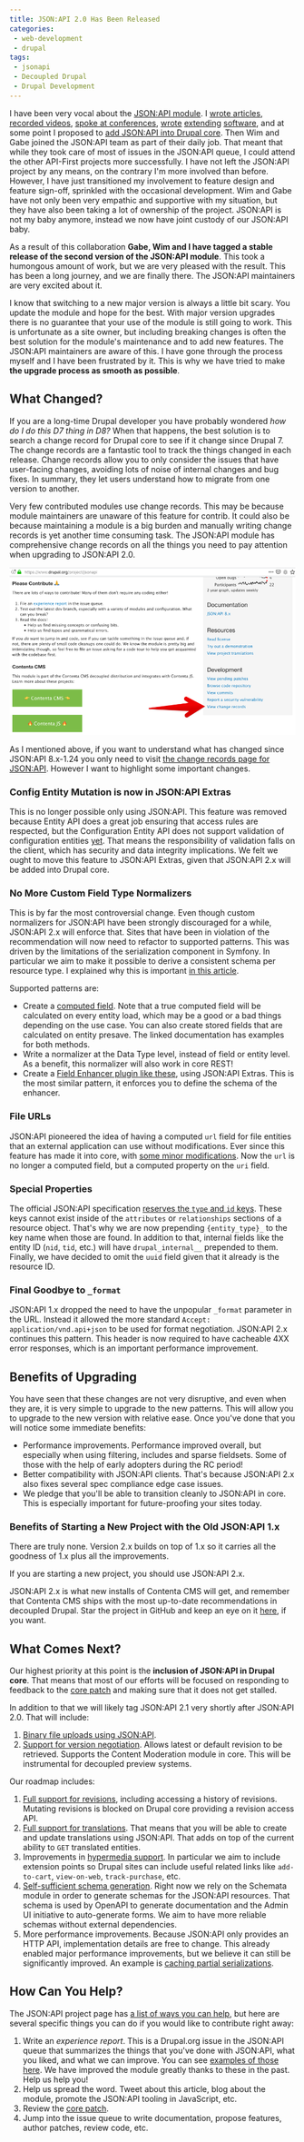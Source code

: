 ```yaml
---
title: JSON:API 2.0 Has Been Released
categories:
 - web-development
 - drupal
tags:
 - jsonapi
 - Decoupled Drupal
 - Drupal Development
---
```

I have been very vocal about the [JSON:API module](https://www.drupal.org/project/jsonapi). I [wrote articles](https://www.lullabot.com/articles/modern-decoupling-is-more-performant), [recorded videos](https://www.youtube.com/watch?v=--ZL3EAhnwc&list=PLZOQ_ZMpYrZsyO-3IstImK1okrpfAjuMZ), [spoke at conferences](https://events.drupal.org/dublin2016/sessions/advanced-web-services-json-api), [wrote](https://www.drupal.org/project/jsonapi_extras) [extending](https://github.com/contentacms/contenta_jsonapi) [software](https://github.com/contentacms/contentajs), and at some point I proposed to [add JSON:API into Drupal core](https://www.drupal.org/project/drupal/issues/2843147). Then Wim and Gabe joined the JSON:API team as part of their daily job. That meant that while they took care of most of issues in the JSON:API queue, I could attend the other API-First projects more successfully. I have not left the JSON:API project by any means, on the contrary I'm more involved than before. However, I have just transitioned my involvement to feature design and feature sign-off, sprinkled with the occasional development. Wim and Gabe have not only been very empathic and supportive with my situation, but they have also been taking a lot of ownership of the project. JSON:API is not my baby anymore, instead we now have joint custody of our JSON:API baby.

<!-- more -->

As a result of this collaboration **Gabe, Wim and I have tagged a stable release of the second version of the JSON:API module**. This took a humongous amount of work, but we are very pleased with the result. This has been a long journey, and we are finally there. The JSON:API maintainers are very excited about it.

I know that switching to a new major version is always a little bit scary. You update the module and hope for the best. With major version upgrades there is no guarantee that your use of the module is still going to work. This is unfortunate as a site owner, but including breaking changes is often the best solution for the module's maintenance and to add new features. The JSON:API maintainers are aware of this. I have gone through the process myself and I have been frustrated by it. This is why we have tried to make **the upgrade process as smooth as possible**.

## What Changed?

If you are a long-time Drupal developer you have probably wondered *how do I do this D7 thing in D8?* When that happens, the best solution is to search a change record for Drupal core to see if it change since Drupal 7. The change records are a fantastic tool to track the things changed in each release. Change records allow you to only consider the issues that have user-facing changes, avoiding lots of noise of internal changes and bug fixes. In summary, they let users understand how to migrate from one version to another.

Very few contributed modules use change records. This may be because module maintainers are unaware of this feature for contrib. It could also be because maintaining a module is a big burden and manually writing change records is yet another time consuming task. The JSON:API module has comprehensive change records on all the things you need to pay attention when upgrading to JSON:API 2.0.


![](/assets/images/change-records.png)


As I mentioned above, if you want to understand what has changed since JSON:API 8.x-1.24 you only need to visit [the change records page for JSON:API](https://www.drupal.org/list-changes/jsonapi/published?to_branch=8.x-2.x). However I want to highlight some important changes.

### Config Entity Mutation is now in JSON:API Extras
This is no longer possible only using JSON:API. This feature was removed because Entity API does a great job ensuring that access rules are respected, but the Configuration Entity API does not support validation of configuration entities [yet](https://www.drupal.org/project/drupal/issues/2300677). That means the responsibility of validation falls on the client, which has security and data integrity implications. We felt we ought to move this feature to JSON:API Extras, given that JSON:API 2.x will be added into Drupal core.

### No More Custom Field Type Normalizers
This is by far the most controversial change. Even though custom normalizers for JSON:API have been strongly discouraged for a while, JSON:API 2.x will enforce that. Sites that have been in violation of the recommendation will now need to refactor to supported patterns. This was driven by the limitations of the serialization component in Symfony. In particular we aim to make it possible to derive a consistent schema per resource type. I explained why this is important [in this article](https://www.lullabot.com/articles/decoupled-drupal-hard-problems-schemas).

Supported patterns are:

- Create a [computed field](https://www.drupal.org/docs/8/api/entity-api/dynamicvirtual-field-values-using-computed-field-property-classes). Note that a true computed field will be calculated on every entity load, which may be a good or a bad things depending on the use case. You can also create stored fields that are calculated on entity presave. The linked documentation has examples for both methods.
- Write a normalizer at the Data Type level, instead of field or entity level. As a benefit, this normalizer will also work in core REST!
- Create a [Field Enhancer plugin like these](https://cgit.drupalcode.org/jsonapi_extras/tree/src/Plugin), using JSON:API Extras. This is the most similar pattern, it enforces you to define the schema of the enhancer.

### File URLs
JSON:API pioneered the idea of having a computed `url` field for file entities that an external application can use without modifications. Ever since this feature has made it into core, with [some minor modifications](https://www.drupal.org/node/2982209). Now the `url` is no longer a computed field, but a computed property on the `uri` field.

### Special Properties
The official JSON:API specification [reserves the `type` and `id` keys](https://jsonapi.org/format/#document-resource-object-fields). These keys cannot exist inside of the `attributes` or `relationships` sections of a resource object. That's why we are now prepending `{entity_type}_` to the key name when those are found. In addition to that, internal fields like the entity ID (`nid`, `tid`, etc.) will have `drupal_internal__` prepended to them. Finally, we have decided to omit the `uuid` field given that it already is the resource ID.

### Final Goodbye to `_format`
JSON:API 1.x dropped the need to have the unpopular `_format` parameter in the URL. Instead it allowed the more standard `Accept: application/vnd.api+json` to be used for format negotiation. JSON:API 2.x continues this pattern. This header is now required to have cacheable 4XX error responses, which is an important performance improvement.

## Benefits of Upgrading

You have seen that these changes are not very disruptive, and even when they are, it is very simple to upgrade to the new patterns. This will allow you to upgrade to the new version with relative ease.
Once you've done that you will notice some immediate benefits:

- Performance improvements. Performance improved overall, but especially when using filtering, includes and sparse fieldsets. Some of those with the help of early adopters during the RC period!
- Better compatibility with JSON:API clients. That's because JSON:API 2.x also fixes several spec compliance edge case issues.
- We pledge that you'll be able to transition cleanly to JSON:API in core. This is especially important for future-proofing your sites today.

### Benefits of Starting a New Project with the Old JSON:API 1.x
There are truly none. Version 2.x builds on top of 1.x so it carries all the goodness of 1.x plus all the improvements.

If you are starting a new project, you should use JSON:API 2.x.

JSON:API 2.x is what new installs of Contenta CMS will get, and remember that Contenta CMS ships with the most up-to-date recommendations in decoupled Drupal. Star the project in GitHub and keep an eye on it [here](https://github.com/contentacms/contenta_jsonapi), if you want.

## What Comes Next?

Our highest priority at this point is the **inclusion of JSON:API in Drupal core**. That means that most of our efforts will be focused on responding to feedback to the [core patch](https://www.drupal.org/project/drupal/issues/2843147) and making sure that it does not get stalled.

In addition to that we will likely tag JSON:API 2.1 very shortly after JSON:API 2.0. That will include:


1. [Binary file uploads using JSON:API](https://www.drupal.org/project/jsonapi/issues/2958554).
2. [Support for version negotiation](https://www.drupal.org/project/jsonapi/issues/2992833). Allows latest or default revision to be retrieved. Supports the Content Moderation module in core. This will be instrumental for decoupled preview systems.

Our roadmap includes:


1. [Full support for revisions](https://www.drupal.org/project/jsonapi/issues/2795279), including accessing a history of revisions. Mutating revisions is blocked on Drupal core providing a revision access API.
1. [Full support for translations](https://www.drupal.org/project/jsonapi/issues/2794431). That means that you will be able to create and update translations using JSON:API. That adds on top of the current ability to `GET` translated entities.
1. Improvements in [hypermedia support](https://www.drupal.org/project/jsonapi/issues/2994193). In particular we aim to include extension points so Drupal sites can include useful related links like `add-to-cart`, `view-on-web`, `track-purchase`, etc.
1. [Self-sufficient schema generation](https://www.drupal.org/project/jsonapi/issues/2994473). Right now we rely on the Schemata module in order to generate schemas for the JSON:API resources. That schema is used by OpenAPI to generate documentation and the Admin UI initiative to auto-generate forms. We aim to have more reliable schemas without external dependencies.
1. More performance improvements. Because JSON:API only provides an HTTP API, implementation details are free to change. This already enabled major performance improvements, but we believe it can still be significantly improved. An example is [caching partial serializations](https://www.drupal.org/project/jsonapi/issues/2819335).

## How Can You Help?

The JSON:API project page has [a list of ways you can help](https://www.drupal.org/project/jsonapi#please-contribute), but here are several specific things you can do if you would like to contribute right away:


1. Write an *experience report*. This is a Drupal.org issue in the JSON:API queue that summarizes the things that you've done with JSON:API, what you liked, and what we can improve. You can see [examples of those here](https://www.drupal.org/project/issues/search/jsonapi?issue_tags=experience+report). We have improved the module greatly thanks to these in the past. Help us help you!
1. Help us spread the word. Tweet about this article, blog about the module, promote the JSON:API tooling in JavaScript, etc.
1. Review the [core patch](https://www.drupal.org/project/drupal/issues/2843147).
1. Jump into the issue queue to write documentation, propose features, author patches, review code, etc.
